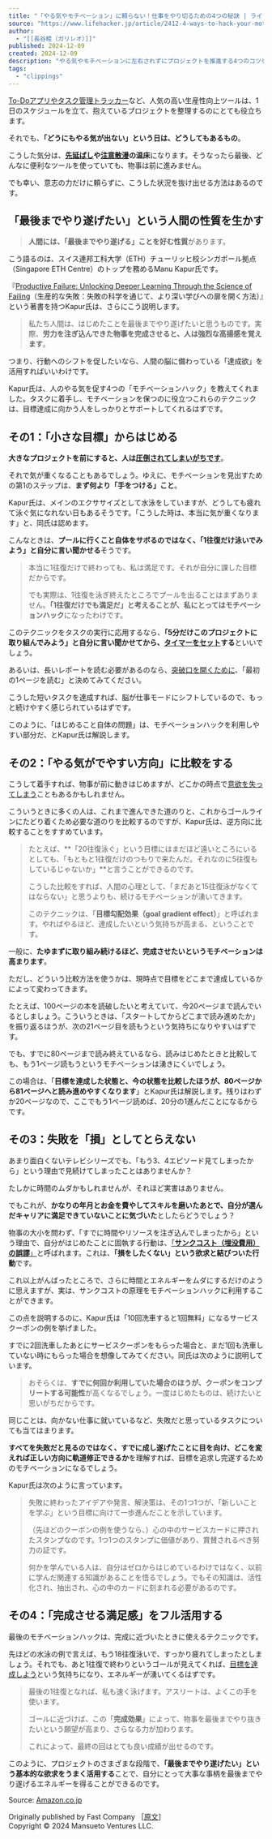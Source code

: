 ```yaml
---
title: "「やる気やモチベーション」に頼らない！仕事をやり切るための4つの秘訣 | ライフハッカー・ジャパン"
source: "https://www.lifehacker.jp/article/2412-4-ways-to-hack-your-motivation-and-get-more-done/"
author:
  - "[[長谷睦（ガリレオ）]]"
published: 2024-12-09
created: 2024-12-09
description: "やる気やモチベーションに左右されずにプロジェクトを推進する4つのコツをまとめました。「どうしてもやる気が出ない」ときは誰にでもあるので、それを乗り切るハックを活用しましょう。"
tags:
  - "clippings"
---
```

[To-Doアプリやタスク管理トラッカー](https://www.fastcompany.com/91140850/10-time-management-apps-that-ceos-swear-by)など、人気の高い生産性向上ツールは、1日のスケジュールを立て、抱えているプロジェクトを整理するのにとても役立ちます。

それでも、**「どうにもやる気が出ない」という日は、どうしてもあるもの**。

こうした気分は、**[先延ばし](https://www.fastcompany.com/90677984/this-is-what-happens-to-your-brain-when-you-procrastinate)や[注意散漫](https://www.fastcompany.com/91047700/how-to-train-your-brain-to-deal-with-distractions-learn-to-concentrate-and-re-find-your-motivation)の温床**になります。そうなったら最後、どんなに便利なツールを使っていても、物事は前に進みません。

でも幸い、意志の力だけに頼らずに、こうした状況を抜け出せる方法はあるのです。

## 「最後までやり遂げたい」という人間の性質を生かす

> **人間には、「最後までやり遂げる」ことを好む性質**があります。

こう語るのは、スイス連邦工科大学（ETH）チューリッヒ校シンガポール拠点（Singapore ETH Centre）のトップを務めるManu Kapur氏です。

『[Productive Failure: Unlocking Deeper Learning Through the Science of Failing](https://www.amazon.co.jp/dp/1394219997?ots=1&tag=lifehacker18-00011386-22&linkCode=ogi&th=1&psc=1&ref=mgac2017)（生産的な失敗：失敗の科学を通じて、より深い学びへの扉を開く方法）』という著書を持つKapur氏は、さらにこう説明します。

> 私たち人間は、はじめたことを最後までやり遂げたいと思うものです。実際、**労力を注ぎ込んできた物事を完成させると、人は強烈な高揚感を覚えます**。

つまり、行動へのシフトを促したいなら、人間の脳に備わっている「達成欲」を活用すればいいわけです。

Kapur氏は、人のやる気を促す4つの「モチベーションハック」を教えてくれました。タスクに着手し、モチベーションを保つのに役立つこれらのテクニックは、目標達成に向かう人をしっかりとサポートしてくれるはずです。

## その1：「小さな目標」からはじめる

**大きなプロジェクトを前にすると、人は[圧倒されてしまいがちです](https://www.fastcompany.com/90962507/a-neurobiology-coach-explains-why-you-feel-overwhelmed-at-work-and-how-to-manage)**。

それで気が重くなることもあるでしょう。ゆえに、モチベーションを見出すための第1のステップは、**まず何より「手をつける」こと**。

Kapur氏は、メインのエクササイズとして水泳をしていますが、どうしても疲れて泳ぐ気になれない日もあるそうです。「こうした時は、本当に気が重くなります」と、同氏は認めます。

こんなときは、**プールに行くこと自体をサボるのではなく、「1往復だけ泳いでみよう」と自分に言い聞かせる**そうです。

> 本当に1往復だけで終わっても、私は満足です。それが自分に課した目標だからです。
> 
> でも実際は、1往復を泳ぎ終えたところでプールを出ることはまずありません。**「1往復だけでも満足だ」と考えることが、私にとってはモチベーションハック**になったわけです。

このテクニックをタスクの実行に応用するなら、**「5分だけこのプロジェクトに取り組んでみよう」と自分に言い聞かせてから、[タイマーをセット](https://www.fastcompany.com/90964933/office-tools-to-help-you-focus-from-the-ticktime-cube-to-the-oura-smart-ring)する**といいでしょう。

あるいは、長いレポートを読む必要があるのなら、[突破口を開くために](https://www.fastcompany.com/90908850/steps-getting-unstuck-according-decision-scientist)、「最初の1ページを読む」と決めてみてください。

こうした短いタスクを達成すれば、脳が仕事モードにシフトしているので、もっと続けやすく感じられているはずです。

このように、「はじめること自体の問題」は、モチベーションハックを利用しやすい部分だ、とKapur氏は解説します。

## その2：「やる気がでやすい方向」に比較をする

こうして着手すれば、物事が前に動きはじめますが、どこかの時点で[意欲を失ってしまう](https://www.fastcompany.com/3036120/5-non-bs-ways-to-find-your-lost-motivation)こともあるかもしれません。

こういうときに多くの人は、これまで進んできた道のりと、これからゴールラインにたどり着くため必要な道のりを比較するのですが、Kapur氏は、逆方向に比較することをすすめています。

> たとえば、**「20往復泳ぐ」という目標にはまだほど遠いところにいるとしても、「もともと1往復だけのつもりで来たんだ。それなのに5往復もしているじゃないか」**と言うことができるのです。
> 
> こうした比較をすれば、人間の心理として、「まだあと15往復泳がなくてはならない」と思うよりも、続けるモチベーションが湧いてきます。
> 
> このテクニックは、「**目標勾配効果（goal gradient effect）**」と呼ばれます。やればやるほど、達成したいという気持ちが高まる、ということです。

一般に、**たゆまずに取り組み続けるほど、完成させたいというモチベーションは高まります**。

ただし、どういう比較方法を使うかは、現時点で目標をどこまで達成しているかによって変わってきます。

たとえば、100ページの本を読破したいと考えていて、今20ページまで読んでいるとしましょう。こういうときは、「スタートしてからどこまで読み進めたか」を振り返るほうが、次の21ページ目を読もうという気持ちになりやすいはずです。

でも、すでに80ページまで読み終えているなら、読みはじめたときと比較しても、もう1ページ読もうというモチベーションは湧きにくいでしょう。

この場合は、「**目標を達成した状態と、今の状態を比較したほうが、80ページから81ページへと読み進めやすくなります**」とKapur氏は解説します。残りはわずか20ページなので、ここでもう1ページ読めば、20分の1進んだことになるからです。

## その3：失敗を「損」としてとらえない

あまり面白くないテレビシリーズでも、「もう3、4エピソード見てしまったから」という理由で見続けてしまったことはありませんか？

たしかに時間のムダかもしれませんが、それほど実害はありません。

でもこれが、**かなりの年月とお金を費やしてスキルを磨いたあとで、自分が選んだキャリアに満足できていないことに気づいた**としたらどうでしょう？

物事の大小を問わず、「すでに時間やリソースを注ぎ込んでしまったから」という理由で、自分がはじめたことに固執する行動は、[「**サンクコスト（埋没費用）の誤謬**」](https://www.fastcompany.com/3019903/8-subconscious-mistakes-our-brains-make-every-day-and-how-to-avoid-them)と呼ばれます。これは、**「損をしたくない」という欲求と結びついた行動**です。

これ以上がんばったところで、さらに時間とエネルギーをムダにするだけのように思えますが、実は、サンクコストの原理をモチベーションハックに利用することができます。

この点を説明するのに、Kapur氏は「10回洗車すると1回無料」になるサービスクーポンの例を挙げました。

すでに2回洗車したあとにサービスクーポンをもらった場合と、まだ1回も洗車していない時にもらった場合を想像してみてください。同氏は次のように説明しています。

> おそらくは、**すでに何回か利用していた場合のほうが、クーポンをコンプリートする可能性**が高くなるでしょう。一度はじめたものは、続けたいと思いがちだからです。

同じことは、向かない仕事に就いているなど、失敗だと思っているタスクについても当てはまります。

**すべてを失敗だと見るのではなく、すでに成し遂げたことに目を向け、どこを変えれば正しい方向に軌道修正できるか**を理解すれば、目標を追求し完遂するためのモチベーションになるでしょう。

Kapur氏は次のように言っています。

> 失敗に終わったアイデアや発言、解決策は、その1つ1つが、「新しいことを学ぶ」という目標に向けて一歩進んだことを示しています。
> 
> （先ほどのクーポンの例を使うなら、）心の中のサービスカードに押されたスタンプなのです。1つ1つのスタンプに価値があり、賞賛されるべき努力の証です。
> 
> 何かを学んでいる人は、自分はゼロからはじめているわけではなく、以前に学んだ関連する知識があることを悟るでしょう。でもその知識は、活性化され、抽出され、心の中のカードに刻まれる必要があるのです。

## その4：「完成させる満足感」をフル活用する

最後のモチベーションハックは、完成に近づいたときに使えるテクニックです。

先ほどの水泳の例で言えば、もう18往復泳いで、すっかり疲れてしまったとしましょう。それでも、あと1往復で終わりというゴールが見えてくれば、[目標を達成しよう](https://www.lifehacker.jp/article/2411-how-to-get-better-at-finishing-things/)という気持ちになり、エネルギーが湧いてくるはずです。

> 最後の1往復となれば、私も速く泳げます。アスリートは、よくこの手を使います。
> 
> ゴールに近づけば、この「**完成効果**」によって、物事を最後までやり抜きたいという願望が高まり、さらなる力が加わります。
> 
> これによって、最終の回はとても良い成績が出せるのです。

このように、プロジェクトのさまざまな段階で、**「最後までやり遂げたい」という基本的な欲求をうまく活用する**ことで、自分にとって大事な事柄を最後までやり遂げるエネルギーを得ることができるのです。

Source: [Amazon.co.jp](https://www.amazon.co.jp/dp/1394219997?ots=1&tag=lifehacker18-00011386-22&linkCode=ogi&th=1&psc=1&ref=mgac2017)

Originally published by Fast Company ［[原文](https://www.fastcompany.com/91218710/4-ways-to-hack-your-motivation-and-get-more-done)］  
Copyright © 2024 Mansueto Ventures LLC.